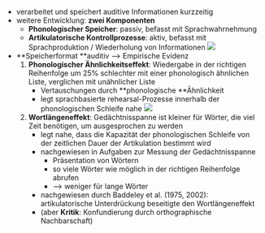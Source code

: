 - verarbeitet und speichert auditive Informationen kurzzeitig
- weitere Entwicklung: **zwei Komponenten**
    - **Phonologischer Speicher**: passiv, befasst mit Sprachwahrnehmung
    - **Artikulatorische Kontrollprozesse**: aktiv, befasst mit Sprachproduktion / Wiederholung von Informationen ![](https://firebasestorage.googleapis.com/v0/b/firescript-577a2.appspot.com/o/imgs%2Fapp%2Fssoenksen%2FUT54NYu4MC.png?alt=media&token=b76e0a4e-921c-47e2-ac0d-af26cdb7a391)
- **Speicherformat **auditiv --> Empirische Evidenz  
    1. **Phonologischer Ähnlichkeitseffekt**: Wiedergabe in der richtigen Reihenfolge um 25% schlechter mit einer phonologisch ähnlichen Liste, verglichen mit unähnlicher Liste
        - Vertauschungen durch **phonologische **Ähnlichkeit
        - legt sprachbasierte rehearsal-Prozesse innerhalb der phonologischen Schleife nahe ![](https://firebasestorage.googleapis.com/v0/b/firescript-577a2.appspot.com/o/imgs%2Fapp%2Fssoenksen%2FxY30l--udC.png?alt=media&token=bdb31372-179a-4531-b387-4d7dc84bbdf8)
    2. **Wortlängeneffekt**: Gedächtnisspanne ist kleiner für Wörter, die viel Zeit benötigen, um ausgesprochen zu werden
        - legt nahe, dass die Kapazität der phonologischen Schleife von der zeitlichen Dauer der Artikulation bestimmt wird
        - nachgewiesen in Aufgaben zur Messung der Gedächtnisspanne 
            - Präsentation von Wörtern
            - so viele Wörter wie möglich in der richtigen Reihenfolge abrufen
            - --> weniger für lange Wörter 
        - nachgewiesen durch Baddeley et al. (1975, 2002): artikulatorische Unterdrückung beseitigte den Wortlängeneffekt
        - (aber **Kritik**: Konfundierung durch orthographische Nachbarschaft)

